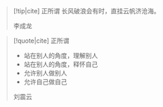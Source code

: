 >[!tip|cite] 正所谓
>长风破浪会有时，直挂云帆济沧海。 
>  
>   李成龙



> [!quote|cite] 正所谓
> - 站在别人的角度，理解别人
> - 站在别人的角度，释怀自己
> - 允许别人做别人
> - 允许自己做自己
> 
> 刘震云

